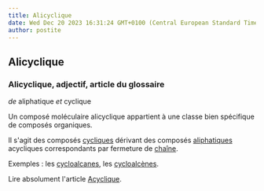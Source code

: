 ```yaml
---
title: Alicyclique
date: Wed Dec 20 2023 16:31:24 GMT+0100 (Central European Standard Time)
author: postite
---
```


## Alicyclique
### Alicyclique, adjectif, article du glossaire
 _de_ aliphatique _et_ cyclique

Un composé moléculaire alicyclique appartient à une classe bien spécifique de composés organiques.

Il s'agit des composés [cycliques](cyclique.html) dérivant des composés [aliphatiques](alicyclique.html#aliphatique) acycliques correspondants par fermeture de [chaîne](chaine.html).

Exemples : les [cycloalcanes](alcane.html#cycloalcane), les [cycloalcènes](alcene.html#cycloalcene).

Lire absolument l'article [Acyclique](acyclique.html).

